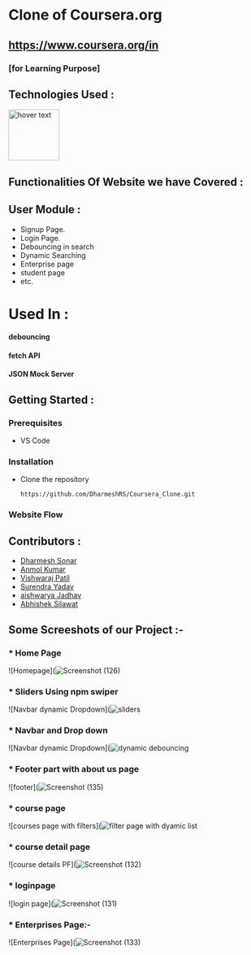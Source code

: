 # Clone of Coursera.org 
## https://www.coursera.org/in
### [for Learning Purpose]

## Technologies Used :
<img src="https://p92.com/binaries/content/gallery/p92website/technologies/htmlcssjs-details.png"  title="hover text" height="100px">


## Functionalities Of Website we have Covered :
## User Module :
* Signup Page.
* Login Page.
* Debouncing in search
* Dynamic Searching 
* Enterprise page
* student page
* etc.

# Used In :
#### debouncing
#### fetch API
#### JSON Mock Server



## Getting Started :


### Prerequisites 
* VS Code


### Installation 
* Clone the repository
    ``` 
    https://github.com/DharmeshRS/Coursera_Clone.git
    ```

### Website Flow


## Contributors :
* [Dharmesh Sonar](https://github.com/DharmeshRS)
* [Anmol Kumar](https://github.com/Anmolroan)
* [Vishwaraj Patil](https://github.com/PatilVishwaraj)
* [Surendra Yadav](https://github.com/Surendra9129)
* [aishwarya Jadhav](https://github.com/aishwaryaj20)
* [Abhishek Silawat](https://github.com/abhishek-0607)


## Some Screeshots of our Project :-

### * Home Page 
![Homepage](![Screenshot (126)](https://user-images.githubusercontent.com/55545639/146664693-8a3740b9-7411-476a-8159-8912d770a7fb.png)

### * Sliders Using npm swiper 
![Navbar dynamic Dropdown](![sliders](https://user-images.githubusercontent.com/55545639/146665232-0e42f3f4-17ab-4393-82de-3c758aa07e5e.png)

### * Navbar and Drop down
![Navbar dynamic Dropdown](![dynamic debouncing](https://user-images.githubusercontent.com/55545639/146664759-20a3c404-affa-4c05-8ae4-b788eaf22828.png)

### * Footer part with about us page
![footer](![Screenshot (135)](https://user-images.githubusercontent.com/55545639/146665458-4da7f13e-dbe0-4de8-be76-71890ba58266.png)

### * course page 
![courses page with filters](![filter page with dyamic list](https://user-images.githubusercontent.com/55545639/146665261-463689a9-1abb-4396-b95e-e9a75a2e3391.png)



### * course detail page
![course details PF](![Screenshot (132)](https://user-images.githubusercontent.com/55545639/146665358-76e96caa-661a-440f-8bb6-9efff6040957.png)


### * loginpage
![login page](![Screenshot (131)](https://user-images.githubusercontent.com/55545639/146665363-35fe4389-8b39-4d86-8d53-73c46c3d7b82.png)

### * Enterprises Page:-
![Enterprises Page](![Screenshot (133)](https://user-images.githubusercontent.com/55545639/146665415-f2f43d77-48b8-442f-a1d1-b74b04bbf689.png)

